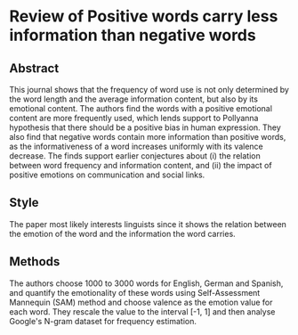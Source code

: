 # Review of Positive words carry less information than negative words

## Abstract
This journal shows that the frequency of word use is not only determined by the word length and the average information content, but also by its emotional content. The authors find the words with a positive emotional content are more frequently used, which lends support to Pollyanna hypothesis that there should be a positive bias in human expression. They also find that negative words contain more information than positive words, as the informativeness of a word increases uniformly with its valence decrease. The finds support earlier conjectures about (i) the relation between word frequency and information content, and (ii) the impact of positive emotions on communication and social links.

## Style
The paper most likely interests linguists since it shows the relation between the emotion of the word and the information the word carries. 

## Methods
The authors choose 1000 to 3000 words for English, German and Spanish, and quantify the emotionality of these words using Self-Assessment Mannequin (SAM) method and choose valence as the emotion value for each word. They rescale the value to the interval [-1, 1] and then analyse Google's N-gram dataset for frequency estimation.
